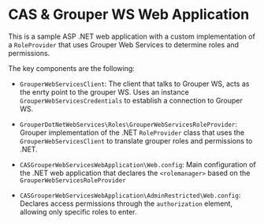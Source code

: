 CAS & Grouper WS Web Application
========

This is a sample ASP .NET web application with a custom implementation of a `RoleProvider` that uses Grouper Web Services to determine roles and permissions.

The key components are the following:

* `GrouperWebServicesClient`: The client that talks to Grouper WS, acts as the enrty point to the grouper WS. Uses an instance `GrouperWebServicesCredentials` to establish a connection
to Grouper WS.

* `GrouperDotNetWebServices\Roles\GrouperWebServicesRoleProvider`: Grouper implementation of the .NET `RoleProvider` class that uses the `GrouperWebServicesClient` to translate grouper roles and permissions to .NET.

* `CASGrouperWebServicesWebApplication\Web.config`: Main configuration of the .NET web application that declares the `<rolemanager>` based on the `GrouperWebServicesRoleProvider`

* `CASGrouperWebServicesWebApplication\AdminRestricted\Web.config`: Declares access permissions through the `authorization` element, allowing only specific roles to enter. 